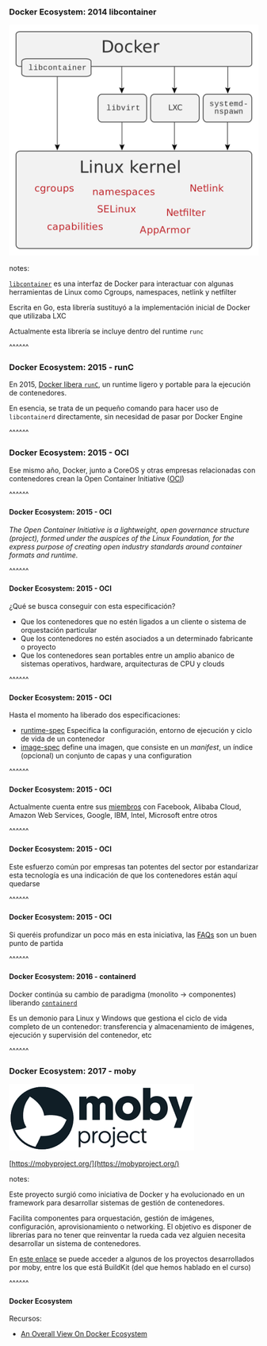 ### Docker Ecosystem: 2014 libcontainer

![libcontainer](images/libcontainer.png)<!-- .element: class="plain" style="height: 70vh"-->

notes:

[`libcontainer`](https://github.com/opencontainers/runc/tree/master/libcontainer) 
es una interfaz de Docker para interactuar con algunas
herramientas de Linux como Cgroups, namespaces, netlink y netfilter

Escrita en Go, esta librería sustituyó a la implementación inicial de Docker
que utilizaba LXC

Actualmente esta librería se incluye dentro del runtime `runc`

^^^^^^

### Docker Ecosystem: 2015 - runC

En 2015, [Docker libera `runC`](https://www.docker.com/blog/runc/), un runtime ligero y portable para la ejecución de contenedores.

En esencia, se trata de un pequeño comando para hacer uso de `libcontainerd`
directamente, sin necesidad de pasar por Docker Engine

^^^^^^

### Docker Ecosystem: 2015 - OCI

Ese mismo año, Docker, junto a CoreOS y otras empresas relacionadas con 
contenedores crean la Open Container Initiative 
([OCI](https://www.opencontainers.org/))

^^^^^^

#### Docker Ecosystem: 2015 - OCI

_The Open Container Initiative
is a lightweight, open governance structure (project), formed under the auspices of the Linux Foundation, for the express purpose of creating open industry standards around container formats and runtime._


^^^^^^
#### Docker Ecosystem: 2015 - OCI

¿Qué se busca conseguir con esta especificación?

* Que los contenedores que no estén ligados a un cliente o sistema de 
  orquestación particular
* Que los contenedores no estén asociados a un determinado fabricante o
  proyecto
* Que los contenedores sean portables entre un amplio abanico de sistemas
  operativos, hardware, arquitecturas de CPU y clouds

^^^^^^
#### Docker Ecosystem: 2015 - OCI

Hasta el momento ha liberado dos especificaciones:
* [runtime-spec](https://github.com/opencontainers/runtime-spec) Especifica la configuración, entorno de ejecución y ciclo de vida de un contenedor
* [image-spec](https://github.com/opencontainers/image-spec) define una imagen, que consiste en un _manifest_, un índice (opcional) un conjunto de capas y una configuration

^^^^^^

#### Docker Ecosystem: 2015 - OCI

Actualmente cuenta entre sus [miembros](https://www.opencontainers.org/about/members) con Facebook, Alibaba Cloud, Amazon Web Services, Google, IBM, Intel, Microsoft entre otros

^^^^^^
#### Docker Ecosystem: 2015 - OCI

Este esfuerzo común por empresas tan potentes del sector por estandarizar
esta tecnología es una indicación de que los contenedores están aquí quedarse

^^^^^^
#### Docker Ecosystem: 2015 - OCI

Si queréis profundizar un poco más en esta iniciativa, las 
[FAQs](https://www.opencontainers.org/faq) son un
buen punto de partida

^^^^^^

#### Docker Ecosystem: 2016 - containerd

Docker continúa su cambio de paradigma (monolito -> componentes) liberando
[`containerd`](https://www.docker.com/blog/what-is-containerd-runtime/)

Es un demonio para Linux y Windows que gestiona el ciclo de vida completo de un contenedor:  transferencia y almacenamiento de imágenes, ejecución y supervisión del contenedor, etc

^^^^^^

### Docker Ecosystem: 2017 - moby

![moby project](images/moby_project.png)<!-- .element: class="plain" -->

[https://mobyproject.org/](https://mobyproject.org/)

notes:

Este proyecto surgió como iniciativa de Docker y ha evolucionado en 
un framework para desarrollar sistemas de gestión de contenedores.

Facilita componentes para orquestación, gestión de imágenes, configuración,
aprovisionamiento o networking. El objetivo es disponer de librerías para 
no tener que reinventar la rueda cada vez alguien necesita desarrollar un sistema de contenedores.

En [este enlace](https://mobyproject.org/projects/) se puede acceder a algunos de los proyectos desarrollados
por moby, entre los que está BuildKit (del que hemos hablado en el curso)


^^^^^^

#### Docker Ecosystem

Recursos:

* [An Overall View On Docker Ecosystem](https://medium.com/faun/an-overall-view-on-docker-ecosystem-containers-moby-swarm-linuxkit-containerd-kubernetes-5e4972a6a1e8)